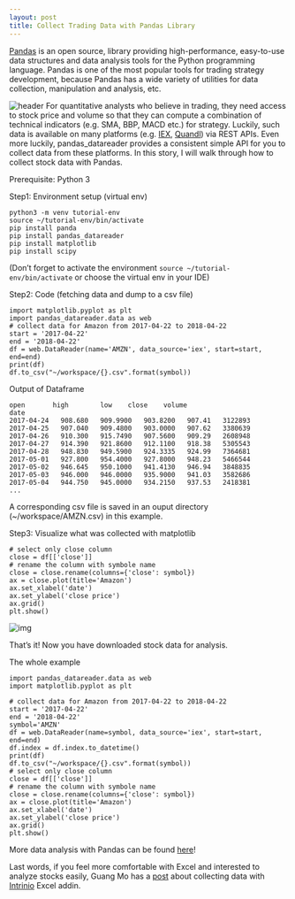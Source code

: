```yaml
---
layout: post
title: Collect Trading Data with Pandas Library
---
```


[Pandas](https://pandas.pydata.org/) is an open source, library providing high-performance, easy-to-use data structures and data analysis tools for the Python programming language. Pandas is one of the most popular tools for trading strategy development, because Pandas has a wide variety of utilities for data collection, manipulation and analysis, etc.

![header]((/images/collect-header.jpeg))
For quantitative analysts who believe in trading, they need access to stock price and volume so that they can compute a combination of technical indicators (e.g. SMA, BBP, MACD etc.) for strategy. Luckily, such data is available on many platforms (e.g. [IEX](https://iextrading.com/developer/), [Quandl](https://www.quandl.com/)) via REST APIs. Even more luckily, pandas_datareader provides a consistent simple API for you to collect data from these platforms. In this story, I will walk through how to collect stock data with Pandas.

Prerequisite: Python 3

Step1: Environment setup (virtual env)
```
python3 -m venv tutorial-env
source ~/tutorial-env/bin/activate
pip install panda
pip install pandas_datareader
pip install matplotlib
pip install scipy
```
(Don’t forget to activate the environment `source ~/tutorial-env/bin/activate` or choose the virtual env in your IDE)

Step2: Code (fetching data and dump to a csv file)
```
import matplotlib.pyplot as plt
import pandas_datareader.data as web
# collect data for Amazon from 2017-04-22 to 2018-04-22
start = '2017-04-22'
end = '2018-04-22'
df = web.DataReader(name='AMZN', data_source='iex', start=start, end=end)
print(df)
df.to_csv("~/workspace/{}.csv".format(symbol))
```
Output of Dataframe
```
open       high        low    close    volume
date                                                         
2017-04-24   908.680   909.9900   903.8200   907.41   3122893
2017-04-25   907.040   909.4800   903.0000   907.62   3380639
2017-04-26   910.300   915.7490   907.5600   909.29   2608948
2017-04-27   914.390   921.8600   912.1100   918.38   5305543
2017-04-28   948.830   949.5900   924.3335   924.99   7364681
2017-05-01   927.800   954.4000   927.8000   948.23   5466544
2017-05-02   946.645   950.1000   941.4130   946.94   3848835
2017-05-03   946.000   946.0000   935.9000   941.03   3582686
2017-05-04   944.750   945.0000   934.2150   937.53   2418381
...
```
A corresponding csv file is saved in an ouput directory (~/workspace/AMZN.csv) in this example.

Step3: Visualize what was collected with matplotlib

```
# select only close column
close = df[['close']]
# rename the column with symbole name
close = close.rename(columns={'close': symbol})
ax = close.plot(title='Amazon')
ax.set_xlabel('date')
ax.set_ylabel('close price')
ax.grid()
plt.show()
```

![img]((/images/collect1.png))

That’s it! Now you have downloaded stock data for analysis.

The whole example
```
import pandas_datareader.data as web
import matplotlib.pyplot as plt

# collect data for Amazon from 2017-04-22 to 2018-04-22
start = '2017-04-22'
end = '2018-04-22'
symbol='AMZN'
df = web.DataReader(name=symbol, data_source='iex', start=start, end=end)
df.index = df.index.to_datetime()
print(df)
df.to_csv("~/workspace/{}.csv".format(symbol))
# select only close column
close = df[['close']]
# rename the column with symbole name
close = close.rename(columns={'close': symbol})
ax = close.plot(title='Amazon')
ax.set_xlabel('date')
ax.set_ylabel('close price')
ax.grid()
plt.show()
```
More data analysis with Pandas can be found [here](https://www.investopedia.com/trading/using-bollinger-bands-to-gauge-trends/)!


Last words, if you feel more comfortable with Excel and interested to analyze stocks easily, Guang Mo has a [post](https://medium.com/@guangmo/a-simple-approach-to-data-driven-stock-analysis-152d4ad3c72c) about collecting data with [Intrinio](http://docs.intrinio.com/excel-addin#getting-your-access-key) Excel addin.

